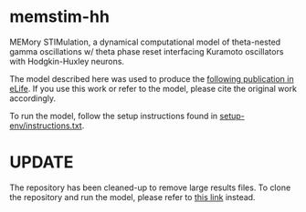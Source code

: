 # memstim-hh
MEMory STIMulation, a dynamical computational model of theta-nested gamma oscillations w/ theta phase reset interfacing Kuramoto oscillators with Hodgkin-Huxley neurons.

The model described here was used to produce the [following publication in eLife](https://elifesciences.org/articles/87356). If you use this work or refer to the model, please cite the original work accordingly.

To run the model, follow the setup instructions found in [setup-env/instructions.txt](setup-env/instructions.txt).

# UPDATE
The repository has been cleaned-up to remove large results files. To clone the repository and run the model, please refer to [this link](https://github.com/NikVard/memstim-hh-updated) instead.

